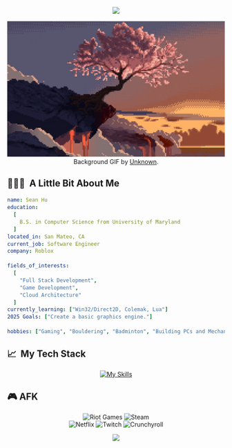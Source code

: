 <p align="center">
  <img src="https://capsule-render.vercel.app/api?type=waving&color=gradient&text=Heyo%2C%20I%27m%20Sean!&height=100&section=header"/>
</p>

<div align="center">

[![Sakura](assets/header(1).gif)](https://github.com/seanyhu01)
Background GIF by [Unknown](https://www.reddit.com/r/PixelArt/comments/qcso5p/oc_last_tree/).

</div>

<h2> 👨🏻‍💻 &nbsp;A Little Bit About Me</h2>

```yaml
name: Sean Hu
education:
  [
    B.S. in Computer Science from University of Maryland
  ]
located_in: San Mateo, CA
current_job: Software Engineer
company: Roblox

fields_of_interests:
  [
    "Full Stack Development",
    "Game Development",
    "Cloud Architecture"
  ]
currently_learning: ["Win32/Direct2D, Colemak, Lua"]
2025 Goals: ["Create a basic graphics engine."]

hobbies: ["Gaming", "Bouldering", "Badminton", "Building PCs and Mechanical Keyboards", "Collecting Pokémon Cards"]
```
  
## 📈 &nbsp;My Tech Stack
<div align="center">
  
  [![My Skills](https://skillicons.dev/icons?i=aws,py,c,cpp,java,js,react,vue,kotlin,r)](https://skillicons.dev)
</div>

## 🎮 AFK
<div align="center">

  ![Riot Games](https://img.shields.io/badge/riotgames-D32936.svg?style=for-the-badge&logo=riotgames&logoColor=white)
  ![Steam](https://img.shields.io/badge/steam-%23000000.svg?style=for-the-badge&logo=steam&logoColor=white)
  <br>
  ![Netflix](https://img.shields.io/badge/Netflix-E50914?style=for-the-badge&logo=netflix&logoColor=white)
  ![Twitch](https://img.shields.io/badge/Twitch-9347FF?style=for-the-badge&logo=twitch&logoColor=white)
  ![Crunchyroll](https://img.shields.io/badge/Crunchyroll-F47521?style=for-the-badge&logo=crunchyroll&logoColor=white)
</div>

<p align="center">
  <img src="https://capsule-render.vercel.app/api?type=waving&color=gradient&height=100&section=footer"/>
</p>
